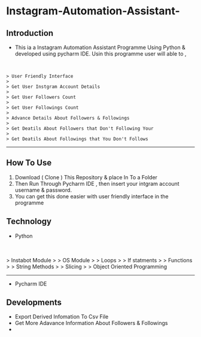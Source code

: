 # Instagram-Automation-Assistant-

## Introduction
- This ia a Instagram Automation Assistant Programme Using Python & developed using pycharm IDE. Usin this programme user will able to , 
<br>

    > User Friendly Interface
    >
    > Get User Instgram Account Details
    >
    > Get User Followers Count
    >
    > Get User Followings Count
    >
    > Advance Details About Followers & Followings
    >
    > Get Deatils About Followers that Don't Following Your
    >
    > Get Deatils About Followings that You Don't Follows

---

## How To Use
1.   Download ( Clone ) This Repository & place In To a Folder
2.   Then Run Through Pycharm IDE , then insert your intgram       account username & password. 
3.   You can get this done easier with user friendly interface in the programme


## Technology
- Python
<br>
<br>
    > Instabot Module
    >
    > OS Module
    >
    > Loops
    >
    > If statments
    >
    > Functions
    >
    > String Methods
    >
    > Slicing
    >
    > Object Oriented Programming

---

- Pycharm IDE

## Developments
- Export Derived Infomation To Csv File
- Get More Adavance Information About Followers & Followings
-  